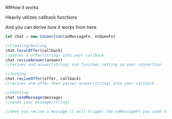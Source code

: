##How it works

Heavily utilizes callback functions

And you can derive how it works from here

```Javascript
let chat = new Connection(onMessageFn, onOpenFn)

//Creating/Hosting
chat.localOffer(callback)
//passes a offer(string) into your callback
chat.reciveAnswer(answer)
//recives and answer(string) and finishes setting up your connection

//Joining
chat.reciveOffer(offer, callback)
//recives and offer then passes answer(string) into your callback

//Chatting
chat.sendMessage(message)
//sends your message(string)

//when you recive a message it will trigger the onMessageFn you used to set up the Connection
```